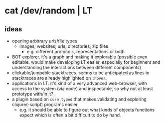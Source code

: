 # cat /dev/random | LT

## ideas

* opening arbitrary urls/file types
    - images, websites, urls, directories, zip files
        * e.g. different protocols, representations or both
* BOT explorer. it's a graph and making it explorable (possible
    even editable. would make developing LT easier, especially
    for beginners and understanding the interactions between
    different components)
* clickable/jumpable stacktraces. seems to be anticipated as
    lines in stacktraces are already highlighted on `:hover`.
* applications in LT. it's kind of a very advanced web-browser,
    with access to the system (via node) and inspectable, so why
    not at least prototype with/in it?
* a plugin based on `core.typed` that makes validating and exploring
    clojure(-script) programs easier
    - e.g. it should be able to figure out what kinds of objects
        functions expect which is often a bit difficult to do by
        hand.